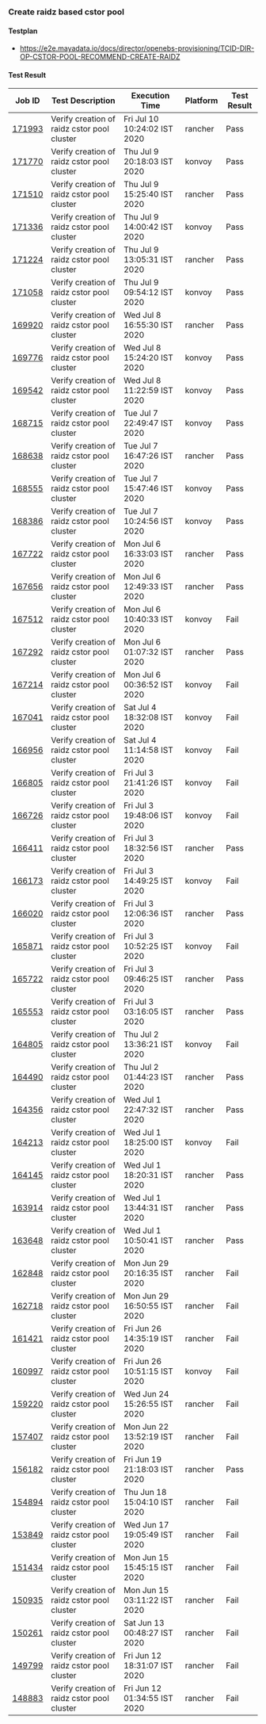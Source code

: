 ### Create raidz based cstor pool

#### Testplan

- https://e2e.mayadata.io/docs/director/openebs-provisioning/TCID-DIR-OP-CSTOR-POOL-RECOMMEND-CREATE-RAIDZ

#### Test Result
| Job ID |   Test Description         | Execution Time | Platform |Test Result   |
 |---------|---------------------------| --------------| -------- |--------|
|     <a href= "https://gitlab.mayadata.io/oep/oep-e2e-rancher/-/jobs/171993">171993</a>           |  Verify creation of raidz cstor pool cluster           | Fri Jul 10 10:24:02 IST 2020  | rancher | Pass |
|     <a href= "https://gitlab.mayadata.io/oep/oep-e2e-konvoy/-/jobs/171770">171770</a>           |  Verify creation of raidz cstor pool cluster           | Thu Jul  9 20:18:03 IST 2020  | konvoy | Pass |
|     <a href= "https://gitlab.mayadata.io/oep/oep-e2e-rancher/-/jobs/171510">171510</a>           |  Verify creation of raidz cstor pool cluster           | Thu Jul  9 15:25:40 IST 2020  | rancher | Pass |
|     <a href= "https://gitlab.mayadata.io/oep/oep-e2e-konvoy/-/jobs/171336">171336</a>           |  Verify creation of raidz cstor pool cluster           | Thu Jul  9 14:00:42 IST 2020  | konvoy | Pass |
|     <a href= "https://gitlab.mayadata.io/oep/oep-e2e-rancher/-/jobs/171224">171224</a>           |  Verify creation of raidz cstor pool cluster           | Thu Jul  9 13:05:31 IST 2020  | rancher | Pass |
|     <a href= "https://gitlab.mayadata.io/oep/oep-e2e-konvoy/-/jobs/171058">171058</a>           |  Verify creation of raidz cstor pool cluster           | Thu Jul  9 09:54:12 IST 2020  | konvoy | Pass |
|     <a href= "https://gitlab.mayadata.io/oep/oep-e2e-rancher/-/jobs/169920">169920</a>           |  Verify creation of raidz cstor pool cluster           | Wed Jul  8 16:55:30 IST 2020  | rancher | Pass |
|     <a href= "https://gitlab.mayadata.io/oep/oep-e2e-konvoy/-/jobs/169776">169776</a>           |  Verify creation of raidz cstor pool cluster           | Wed Jul  8 15:24:20 IST 2020  | konvoy | Pass |
|     <a href= "https://gitlab.mayadata.io/oep/oep-e2e-konvoy/-/jobs/169542">169542</a>           |  Verify creation of raidz cstor pool cluster           | Wed Jul  8 11:22:59 IST 2020  | konvoy | Pass |
|     <a href= "https://gitlab.mayadata.io/oep/oep-e2e-konvoy/-/jobs/168715">168715</a>           |  Verify creation of raidz cstor pool cluster           | Tue Jul  7 22:49:47 IST 2020  | konvoy | Pass |
|     <a href= "https://gitlab.mayadata.io/oep/oep-e2e-rancher/-/jobs/168638">168638</a>           |  Verify creation of raidz cstor pool cluster           | Tue Jul  7 16:47:26 IST 2020  | rancher | Pass |
|     <a href= "https://gitlab.mayadata.io/oep/oep-e2e-konvoy/-/jobs/168555">168555</a>           |  Verify creation of raidz cstor pool cluster           | Tue Jul  7 15:47:46 IST 2020  | konvoy | Pass |
|     <a href= "https://gitlab.mayadata.io/oep/oep-e2e-konvoy/-/jobs/168386">168386</a>           |  Verify creation of raidz cstor pool cluster           | Tue Jul  7 10:24:56 IST 2020  | konvoy | Pass |
|     <a href= "https://gitlab.mayadata.io/oep/oep-e2e-rancher/-/jobs/167722">167722</a>           |  Verify creation of raidz cstor pool cluster           | Mon Jul  6 16:33:03 IST 2020  | rancher | Pass |
|     <a href= "https://gitlab.mayadata.io/oep/oep-e2e-rancher/-/jobs/167656">167656</a>           |  Verify creation of raidz cstor pool cluster           | Mon Jul  6 12:49:33 IST 2020  | rancher | Pass |
|     <a href= "https://gitlab.mayadata.io/oep/oep-e2e-konvoy/-/jobs/167512">167512</a>           |  Verify creation of raidz cstor pool cluster           | Mon Jul  6 10:40:33 IST 2020  | konvoy | Fail |
|     <a href= "https://gitlab.mayadata.io/oep/oep-e2e-rancher/-/jobs/167292">167292</a>           |  Verify creation of raidz cstor pool cluster           | Mon Jul  6 01:07:32 IST 2020  | rancher | Pass |
|     <a href= "https://gitlab.mayadata.io/oep/oep-e2e-konvoy/-/jobs/167214">167214</a>           |  Verify creation of raidz cstor pool cluster           | Mon Jul  6 00:36:52 IST 2020  | konvoy | Fail |
|     <a href= "https://gitlab.mayadata.io/oep/oep-e2e-konvoy/-/jobs/167041">167041</a>           |  Verify creation of raidz cstor pool cluster           | Sat Jul  4 18:32:08 IST 2020  | konvoy | Fail |
|     <a href= "https://gitlab.mayadata.io/oep/oep-e2e-konvoy/-/jobs/166956">166956</a>           |  Verify creation of raidz cstor pool cluster           | Sat Jul  4 11:14:58 IST 2020  | konvoy | Fail |
|     <a href= "https://gitlab.mayadata.io/oep/oep-e2e-konvoy/-/jobs/166805">166805</a>           |  Verify creation of raidz cstor pool cluster           | Fri Jul  3 21:41:26 IST 2020  | konvoy | Fail |
|     <a href= "https://gitlab.mayadata.io/oep/oep-e2e-konvoy/-/jobs/166726">166726</a>           |  Verify creation of raidz cstor pool cluster           | Fri Jul  3 19:48:06 IST 2020  | konvoy | Fail |
|     <a href= "https://gitlab.mayadata.io/oep/oep-e2e-rancher/-/jobs/166411">166411</a>           |  Verify creation of raidz cstor pool cluster           | Fri Jul  3 18:32:56 IST 2020  | rancher | Pass |
|     <a href= "https://gitlab.mayadata.io/oep/oep-e2e-konvoy/-/jobs/166173">166173</a>           |  Verify creation of raidz cstor pool cluster           | Fri Jul  3 14:49:25 IST 2020  | konvoy | Fail |
|     <a href= "https://gitlab.mayadata.io/oep/oep-e2e-rancher/-/jobs/166020">166020</a>           |  Verify creation of raidz cstor pool cluster           | Fri Jul  3 12:06:36 IST 2020  | rancher | Pass |
|     <a href= "https://gitlab.mayadata.io/oep/oep-e2e-konvoy/-/jobs/165871">165871</a>           |  Verify creation of raidz cstor pool cluster           | Fri Jul  3 10:52:25 IST 2020  | konvoy | Fail |
|     <a href= "https://gitlab.mayadata.io/oep/oep-e2e-rancher/-/jobs/165722">165722</a>           |  Verify creation of raidz cstor pool cluster           | Fri Jul  3 09:46:25 IST 2020  | rancher | Pass |
|     <a href= "https://gitlab.mayadata.io/oep/oep-e2e-rancher/-/jobs/165553">165553</a>           |  Verify creation of raidz cstor pool cluster           | Fri Jul  3 03:16:05 IST 2020  | rancher | Pass |
|     <a href= "https://gitlab.mayadata.io/oep/oep-e2e-konvoy/-/jobs/164805">164805</a>           |  Verify creation of raidz cstor pool cluster           | Thu Jul  2 13:36:21 IST 2020  | konvoy | Fail |
|     <a href= "https://gitlab.mayadata.io/oep/oep-e2e-rancher/-/jobs/164490">164490</a>           |  Verify creation of raidz cstor pool cluster           | Thu Jul  2 01:44:23 IST 2020  | rancher | Pass |
|     <a href= "https://gitlab.mayadata.io/oep/oep-e2e-rancher/-/jobs/164356">164356</a>           |  Verify creation of raidz cstor pool cluster           | Wed Jul  1 22:47:32 IST 2020  | rancher | Pass |
|     <a href= "https://gitlab.mayadata.io/oep/oep-e2e-konvoy/-/jobs/164213">164213</a>           |  Verify creation of raidz cstor pool cluster           | Wed Jul  1 18:25:00 IST 2020  | konvoy | Fail |
|     <a href= "https://gitlab.mayadata.io/oep/oep-e2e-rancher/-/jobs/164145">164145</a>           |  Verify creation of raidz cstor pool cluster           | Wed Jul  1 18:20:31 IST 2020  | rancher | Pass |
|     <a href= "https://gitlab.mayadata.io/oep/oep-e2e-rancher/-/jobs/163914">163914</a>           |  Verify creation of raidz cstor pool cluster           | Wed Jul  1 13:44:31 IST 2020  | rancher | Pass |
|     <a href= "https://gitlab.mayadata.io/oep/oep-e2e-rancher/-/jobs/163648">163648</a>           |  Verify creation of raidz cstor pool cluster           | Wed Jul  1 10:50:41 IST 2020  | rancher | Pass |
|     <a href= "https://gitlab.mayadata.io/oep/oep-e2e-rancher/-/jobs/162848">162848</a>           |  Verify creation of raidz cstor pool cluster           | Mon Jun 29 20:16:35 IST 2020  | rancher | Fail |
|     <a href= "https://gitlab.mayadata.io/oep/oep-e2e-rancher/-/jobs/162718">162718</a>           |  Verify creation of raidz cstor pool cluster           | Mon Jun 29 16:50:55 IST 2020  | rancher | Fail |
|     <a href= "https://gitlab.mayadata.io/oep/oep-e2e-rancher/-/jobs/161421">161421</a>           |  Verify creation of raidz cstor pool cluster           | Fri Jun 26 14:35:19 IST 2020  | rancher | Fail |
|     <a href= "https://gitlab.mayadata.io/oep/oep-e2e-konvoy/-/jobs/160997">160997</a>           |  Verify creation of raidz cstor pool cluster           | Fri Jun 26 10:51:15 IST 2020  | konvoy | Fail |
|     <a href= "https://gitlab.mayadata.io/oep/oep-e2e-rancher/-/jobs/159220">159220</a>           |  Verify creation of raidz cstor pool cluster           | Wed Jun 24 15:26:55 IST 2020  | rancher | Fail |
|     <a href= "https://gitlab.mayadata.io/oep/oep-e2e-rancher/-/jobs/157407">157407</a>           |  Verify creation of raidz cstor pool cluster           | Mon Jun 22 13:52:19 IST 2020  | rancher | Fail |
|     <a href= "https://gitlab.mayadata.io/oep/oep-e2e-rancher/-/jobs/156182">156182</a>           |  Verify creation of raidz cstor pool cluster           | Fri Jun 19 21:18:03 IST 2020  | rancher | Pass |
|     <a href= "https://gitlab.mayadata.io/oep/oep-e2e-rancher/-/jobs/154894">154894</a>           |  Verify creation of raidz cstor pool cluster           | Thu Jun 18 15:04:10 IST 2020  | rancher | Fail |
|     <a href= "https://gitlab.mayadata.io/oep/oep-e2e-rancher/-/jobs/153849">153849</a>           |  Verify creation of raidz cstor pool cluster           | Wed Jun 17 19:05:49 IST 2020  | rancher | Fail |
|     <a href= "https://gitlab.mayadata.io/oep/oep-e2e-rancher/-/jobs/151434">151434</a>           |  Verify creation of raidz cstor pool cluster           | Mon Jun 15 15:45:15 IST 2020  | rancher | Fail |
|     <a href= "https://gitlab.mayadata.io/oep/oep-e2e-rancher/-/jobs/150935">150935</a>           |  Verify creation of raidz cstor pool cluster           | Mon Jun 15 03:11:22 IST 2020  | rancher | Fail |
|     <a href= "https://gitlab.mayadata.io/oep/oep-e2e-rancher/-/jobs/150261">150261</a>           |  Verify creation of raidz cstor pool cluster           | Sat Jun 13 00:48:27 IST 2020  | rancher | Fail |
|     <a href= "https://gitlab.mayadata.io/oep/oep-e2e-rancher/-/jobs/149799">149799</a>           |  Verify creation of raidz cstor pool cluster           | Fri Jun 12 18:31:07 IST 2020  | rancher | Fail |
 |    <a href= "https://gitlab.mayadata.io/oep/oep-e2e-rancher/-/jobs/148883">148883</a>   |  Verify creation of raidz cstor pool cluster           |  Fri Jun 12 01:34:55 IST 2020     |rancher  |Fail  |

